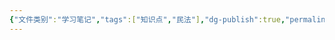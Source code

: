 ```yaml
---
{"文件类别":"学习笔记","tags":["知识点","民法"],"dg-publish":true,"permalink":"/学习笔记studyup/知识点cheese/著作人格权/","dgPassFrontmatter":true,"created":"2024-10-24T22:09:43.800+08:00","updated":"2024-10-24T22:09:44.399+08:00"}
---
```


